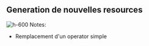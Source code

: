 
<!-- .slide: class="flex-row center" data-background="./assets/volcamp/bkgnd-basew.png"-->
## Generation de nouvelles resources
![h-600](./assets/techready/generating-demo.png)
Notes:
- Remplacement d'un operator simple

